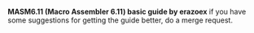 **MASM6.11 (Macro Assembler 6.11) basic guide by erazoex**
if you have some suggestions for getting the guide better, do a merge request.